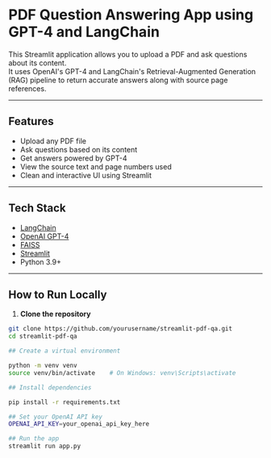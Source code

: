 # PDF Question Answering App using GPT-4 and LangChain

This Streamlit application allows you to upload a PDF and ask questions about its content.  
It uses OpenAI's GPT-4 and LangChain's Retrieval-Augmented Generation (RAG) pipeline to return accurate answers along with source page references.

---

## Features

- Upload any PDF file
- Ask questions based on its content
- Get answers powered by GPT-4
- View the source text and page numbers used
- Clean and interactive UI using Streamlit

---

## Tech Stack

- [LangChain](https://www.langchain.com/)
- [OpenAI GPT-4](https://platform.openai.com/)
- [FAISS](https://github.com/facebookresearch/faiss)
- [Streamlit](https://streamlit.io/)
- Python 3.9+

---

## How to Run Locally

1. **Clone the repository**

```bash
git clone https://github.com/yourusername/streamlit-pdf-qa.git
cd streamlit-pdf-qa

## Create a virtual environment

python -m venv venv
source venv/bin/activate    # On Windows: venv\Scripts\activate

## Install dependencies

pip install -r requirements.txt

## Set your OpenAI API key
OPENAI_API_KEY=your_openai_api_key_here

## Run the app
streamlit run app.py


